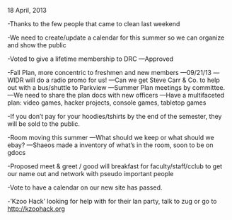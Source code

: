 18 April, 2013

-Thanks to the few people that came to clean last weekend

-We need to create/update a calendar for this summer so we can organize and show the public

-Voted to give a lifetime membership to DRC
—Approved

-Fall Plan, more concentric to freshmen and new members
—09/21/13
—WIDR will do a radio promo for us!
—Can we get Steve Carr & Co. to help out with a bus/shuttle to Parkview
—Summer Plan meetings by committee.
—We need to share the plan docs with new officers
—Have a multifaceted plan: video games, hacker projects, console games, tabletop games

-If you don’t pay for your hoodies/tshirts by the end of the semester, they will be sold to the public.

-Room moving this summer
—What should we keep or what should we ebay?
—Shaeos made a inventory of what’s in the room, soon to be on gdocs

-Proposed meet & greet / good will breakfast for faculty/staff/cclub to get our name out and network with pseudo important people

-Vote to have a calendar on our new site has passed.

-’Kzoo Hack’ looking for help with for their lan party, talk to zug or go to http://kzoohack.org
